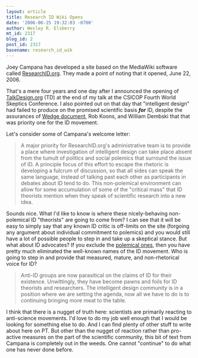 ```yaml
---
layout: article
title: Research ID Wiki Opens
date: '2006-06-25 19:32:03 -0700'
author: Wesley R. Elsberry
mt_id: 2317
blog_id: 2
post_id: 2317
basename: research_id_wik
---
```

Joey Campana has developed a site based on the MediaWiki software called [ResearchID.org](http://www.researchintelligentdesign.org/wiki/Main_Page). They made a point of noting that it opened, June 22, 2006.

That's a mere four years and one day after I announced the opening of [TalkDesign.org](http://talkdesign.org) (TD) at the end of my talk at the CSICOP Fourth World Skeptics Conference. I also pointed out on that day that "intelligent design" had failed to produce on the promised scientific basis _**for**_ ID, despite the assurances of [Wedge document](http://antievolution.org/features/wedge.html), Rob Koons, and William Dembski that that was priority one for the ID movement.

Let's consider some of Campana's welcome letter:

> A major priority for ResearchID.org's administrative team is to provide a place where investigation of intelligent design can take place absent from the tumult of politics and social polemics that surround the issue of ID. A principle focus of this effort to escape the rhetoric is developing a fulcrum of discussion, so that all sides can speak the same language, instead of talking past each other as participants in debates about ID tend to do. This non-polemical environment can allow for some accumulation of some of the "critical mass" that ID theorists mention when they speak of scientific research into a new idea.

Sounds nice. What I'd like to know is where these nicely-behaving non-polemical ID "theorists" are going to come from? I can see that it will be easy to simply say that any known ID critic is off-limits on the site (forgoing any argument about individual commitment to polemics) and you would still have a lot of possible people to step in and take up a skeptical stance. But what about ID advocates? If you exclude the [polemical ones](http://www.antievolution.org/cgi-bin/ikonboard/ikonboard.cgi?s=449a7601e541cbee;act=ST;f=9;t=713), then you have pretty much eliminated the well-known names of the ID movement. Who is going to step in and provide that measured, mature, and non-rhetorical voice for ID?

> Anti-ID groups are now parasitical on the claims of ID for their existence. Unwittingly, they have become pawns and foils for ID theorists and researchers. The intelligent design community is in a position where we are setting the agenda, now all we have to do is to continuing bringing more meat to the table.

I think that there is a nugget of truth here: scientists are primarily reacting to anti-science movements. I'd love to do my job well enough that I would be looking for something else to do. And I can find plenty of other stuff to write about here on PT. But other than the nugget of reaction rather than pro-active measures on the part of the scientific community, this bit of text from Campana is completely out in the weeds. One cannot "continue" to do what one has never done before.
